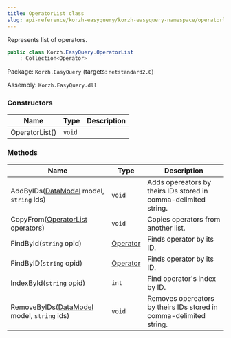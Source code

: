 ```yaml
---
title: OperatorList class
slug: api-reference/korzh-easyquery/korzh-easyquery-namespace/operatorlist-class
---
```

Represents list of operators.
```csharp
public class Korzh.EasyQuery.OperatorList
    : Collection<Operator>

```
Package: `Korzh.EasyQuery` (targets: `netstandard2.0`)

Assembly: `Korzh.EasyQuery.dll`

### Constructors

| Name | Type | Description | 
| --- | --- | --- | 
| OperatorList() | `void` |  | 


### Methods

| Name | Type | Description | 
| --- | --- | --- | 
| AddByIDs([DataModel](api-reference/korzh-easyquery/korzh-easyquery-namespace/datamodel-class) model, `string` ids) | `void` | Adds opereators by theirs IDs stored in comma-delimited string. | 
| CopyFrom([OperatorList](api-reference/korzh-easyquery/korzh-easyquery-namespace/operatorlist-class) operators) | `void` | Copies operators from another list. | 
| FindById(`string` opid) | [Operator](api-reference/korzh-easyquery/korzh-easyquery-namespace/operator-class) | Finds operator by its ID. | 
| FindByID(`string` opid) | [Operator](api-reference/korzh-easyquery/korzh-easyquery-namespace/operator-class) | Finds operator by its ID. | 
| IndexById(`string` opid) | `int` | Find operator's index by ID. | 
| RemoveByIDs([DataModel](api-reference/korzh-easyquery/korzh-easyquery-namespace/datamodel-class) model, `string` ids) | `void` | Removes opereators by theirs IDs stored in comma-delimited string. |